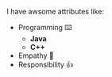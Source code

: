 I have awsome attributes like:
- Programming ⌨️
  * **Java**
  * **C++**
- Empathy 💙
- Responsibility 👍

